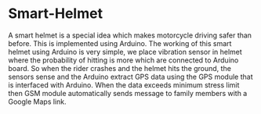 # Smart-Helmet
A smart helmet is a special idea which makes motorcycle driving safer than before. This is implemented using Arduino. The working of this smart helmet using Arduino is very simple, we place vibration sensor in helmet where the probability of hitting is more which are connected to Arduino board. So when the rider crashes and the helmet hits the ground, the sensors sense and the Arduino extract GPS data using the GPS module that is interfaced with Arduino. When the data exceeds minimum stress limit then GSM module automatically sends message to family members with a Google Maps link.
